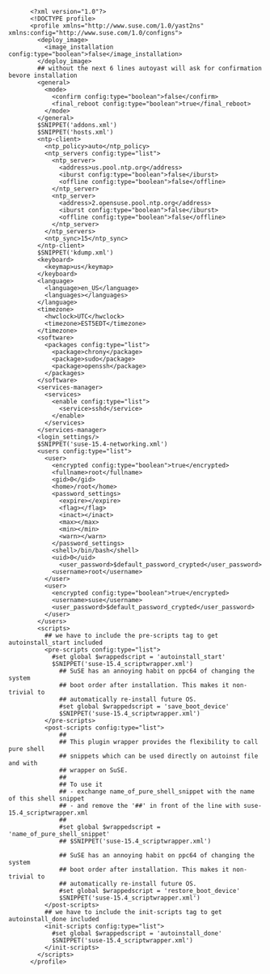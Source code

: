           <?xml version="1.0"?>
          <!DOCTYPE profile>
          <profile xmlns="http://www.suse.com/1.0/yast2ns" xmlns:config="http://www.suse.com/1.0/configns">
            <deploy_image>
              <image_installation config:type="boolean">false</image_installation>
            </deploy_image>
            ## without the next 6 lines autoyast will ask for confirmation bevore installation
            <general>
              <mode>
                <confirm config:type="boolean">false</confirm>
                <final_reboot config:type="boolean">true</final_reboot>
              </mode>
            </general>
            $SNIPPET('addons.xml')
            $SNIPPET('hosts.xml')
            <ntp-client>
              <ntp_policy>auto</ntp_policy>
              <ntp_servers config:type="list">
                <ntp_server>
                  <address>us.pool.ntp.org</address>
                  <iburst config:type="boolean">false</iburst>
                  <offline config:type="boolean">false</offline>
                </ntp_server>
                <ntp_server>
                  <address>2.opensuse.pool.ntp.org</address>
                  <iburst config:type="boolean">false</iburst>
                  <offline config:type="boolean">false</offline>
                </ntp_server>
              </ntp_servers>
              <ntp_sync>15</ntp_sync>
            </ntp-client>
            $SNIPPET('kdump.xml')
            <keyboard>
              <keymap>us</keymap>
            </keyboard>
            <language>
              <language>en_US</language>
              <languages></languages>
            </language>
            <timezone>
              <hwclock>UTC</hwclock>
              <timezone>EST5EDT</timezone>
            </timezone>
            <software>
              <packages config:type="list">
                <package>chrony</package>
                <package>sudo</package>
                <package>openssh</package>
              </packages>
            </software>
            <services-manager>
              <services>
                <enable config:type="list">
                  <service>sshd</service>
                </enable>
              </services>
            </services-manager>
            <login_settings/>
            $SNIPPET('suse-15.4-networking.xml')
            <users config:type="list">
              <user>
                <encrypted config:type="boolean">true</encrypted>
                <fullname>root</fullname>
                <gid>0</gid>
                <home>/root</home>
                <password_settings>
                  <expire></expire>
                  <flag></flag>
                  <inact></inact>
                  <max></max>
                  <min></min>
                  <warn></warn>
                </password_settings>
                <shell>/bin/bash</shell>
                <uid>0</uid>
                  <user_password>$default_password_crypted</user_password>
                <username>root</username>
              </user>
              <user>
                <encrypted config:type="boolean">true</encrypted>
                <username>suse</username>
                <user_password>$default_password_crypted</user_password>
              </user>
            </users>
            <scripts>
              ## we have to include the pre-scripts tag to get autoinstall_start included
              <pre-scripts config:type="list">
                #set global $wrappedscript = 'autoinstall_start'
                $SNIPPET('suse-15.4_scriptwrapper.xml')
                  ## SuSE has an annoying habit on ppc64 of changing the system
                  ## boot order after installation. This makes it non-trivial to
                  ## automatically re-install future OS.
                  #set global $wrappedscript = 'save_boot_device'
                  $SNIPPET('suse-15.4_scriptwrapper.xml')
              </pre-scripts>
              <post-scripts config:type="list">
                  ##
                  ## This plugin wrapper provides the flexibility to call pure shell
                  ## snippets which can be used directly on autoinst file and with
                  ## wrapper on SuSE.
                  ##
                  ## To use it
                  ## - exchange name_of_pure_shell_snippet with the name of this shell snippet
                  ## - and remove the '##' in front of the line with suse-15.4_scriptwrapper.xml
                  ##
                  #set global $wrappedscript = 'name_of_pure_shell_snippet'
                  ## $SNIPPET('suse-15.4_scriptwrapper.xml')
          
                  ## SuSE has an annoying habit on ppc64 of changing the system
                  ## boot order after installation. This makes it non-trivial to
                  ## automatically re-install future OS.
                  #set global $wrappedscript = 'restore_boot_device'
                  $SNIPPET('suse-15.4_scriptwrapper.xml')
              </post-scripts>
              ## we have to include the init-scripts tag to get autoinstall_done included
              <init-scripts config:type="list">
                #set global $wrappedscript = 'autoinstall_done'
                $SNIPPET('suse-15.4_scriptwrapper.xml')
              </init-scripts>
            </scripts>
          </profile>
